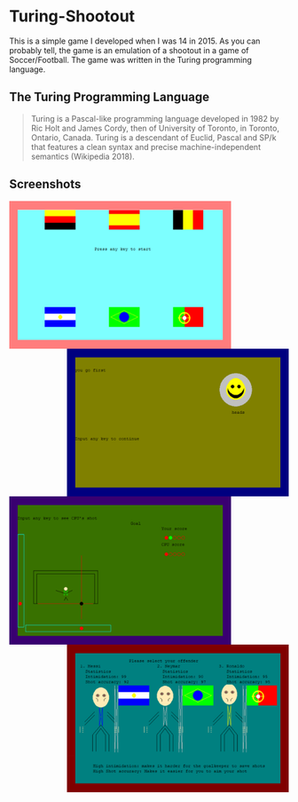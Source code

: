 # Turing-Shootout
This is a simple game I developed when I was 14 in 2015. As you can probably tell, the game is an emulation of a shootout in a game of Soccer/Football. The game was written in the Turing programming language. 
## The Turing Programming Language
>Turing is a Pascal-like programming language developed in 1982 by Ric Holt and James Cordy, then of University of Toronto, in Toronto, Ontario, Canada. Turing is a descendant of Euclid, Pascal and SP/k that features a clean syntax and precise machine-independent semantics (Wikipedia 2018).
## Screenshots
<img align="left" src="https://github.com/WilliamAmbrozic/Turing-Shootout/blob/master/Screenshots/PREV_2.png" width="400"><img align="right" src="https://github.com/WilliamAmbrozic/Turing-Shootout/blob/master/Screenshots/PREV_4.png" width="400">
<img align="left" src="https://github.com/WilliamAmbrozic/Turing-Shootout/blob/master/Screenshots/PREV_1.png" width="400"><img align="right" src="https://github.com/WilliamAmbrozic/Turing-Shootout/blob/master/Screenshots/PREV_3.png" width="400">
